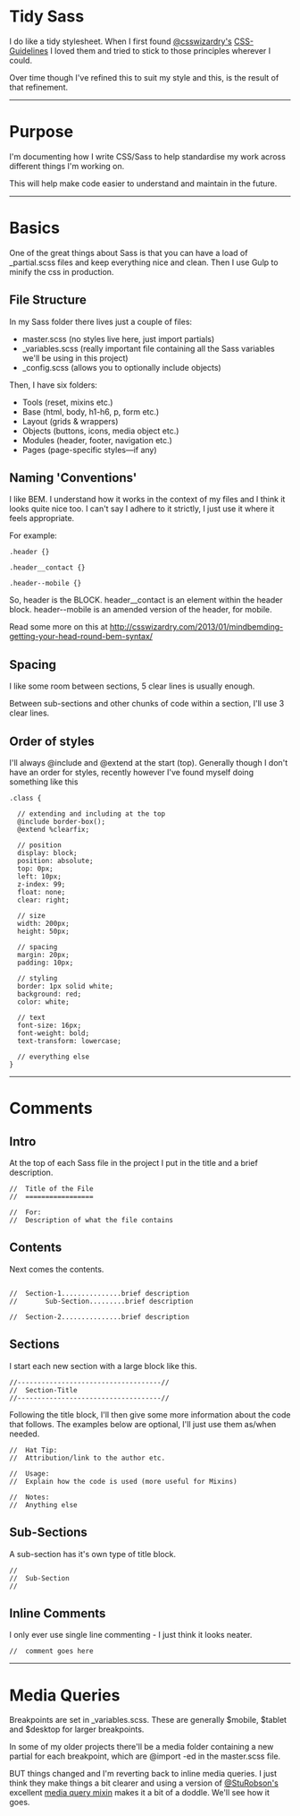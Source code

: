 Tidy Sass
=========

I do like a tidy stylesheet. When I first found [@csswizardry's](https://twitter.com/csswizardry) 
[CSS-Guidelines](https://github.com/csswizardry/CSS-Guidelines) I loved them and tried to stick to those principles
wherever I could.

Over time though I've refined this to suit my style and this, is the result of that refinement.

***

Purpose
=======

I'm documenting how I write CSS/Sass to help standardise my work across different things I'm working on.

This will help make code easier to understand and maintain in the future.

***

Basics
======

One of the great things about Sass is that you can have a load of _partial.scss files and keep everything nice and clean. Then I use Gulp to minify the css in production.

File Structure
--------------
In my Sass folder there lives just a couple of files:
* master.scss (no styles live here, just import partials)
* _variables.scss (really important file containing all the Sass variables we'll be using in this project)
* _config.scss (allows you to optionally include objects)

Then, I have six folders:
* Tools  (reset, mixins etc.)
* Base (html, body, h1-h6, p, form etc.)
* Layout (grids & wrappers)
* Objects (buttons, icons, media object etc.)
* Modules (header, footer, navigation etc.)
* Pages (page-specific styles—if any)


Naming 'Conventions'
--------------------

I like BEM. I understand how it works in the context of my files and I think it looks quite nice too. I can't say I adhere to it strictly, I just use it where it feels appropriate.

For example:

```
.header {}

.header__contact {}

.header--mobile {}
```

So, header is the BLOCK. header__contact is an element within the header block. header--mobile is an amended version of the header, for mobile.

Read some more on this at http://csswizardry.com/2013/01/mindbemding-getting-your-head-round-bem-syntax/



Spacing
-------

I like some room between sections, 5 clear lines is usually enough.

Between sub-sections and other chunks of code within a section, I'll use 3 clear lines.



Order of styles
----------------

I'll always @include and @extend at the start (top). Generally though I don't have an order for styles, recently however I've found myself doing something like this

```
.class {

  // extending and including at the top
  @include border-box();
  @extend %clearfix;

  // position
  display: block;
  position: absolute;
  top: 0px;
  left: 10px;
  z-index: 99;
  float: none;
  clear: right;
  
  // size
  width: 200px;
  height: 50px;
  
  // spacing
  margin: 20px;
  padding: 10px;
  
  // styling
  border: 1px solid white;
  background: red;
  color: white;
  
  // text
  font-size: 16px;
  font-weight: bold;
  text-transform: lowercase;
  
  // everything else
}
```


***

Comments
========


Intro
-----

At the top of each Sass file in the project I put in the title and a brief description. 

```
//  Title of the File
//  =================

//  For:
//  Description of what the file contains
```

Contents
--------

Next comes the contents.

```

//  Section-1...............brief description
//       Sub-Section.........brief description

//  Section-2...............brief description

```

Sections
--------

I start each new section with a large block like this.


```
//------------------------------------//
//  Section-Title
//------------------------------------//
```

Following the title block, I'll then give some more information about the code that follows.
The examples below are optional, I'll just use them as/when needed.

```
//  Hat Tip:
//  Attribution/link to the author etc.

//  Usage:
//  Explain how the code is used (more useful for Mixins)

//  Notes:
//  Anything else
```

Sub-Sections
------------

A sub-section has it's own type of title block. 

```
// 
//  Sub-Section
//
```


Inline Comments
---------------
I only ever use single line commenting - I just think it looks neater.

``
//  comment goes here
``
***

Media Queries
=============

Breakpoints are set in _variables.scss. These are generally $mobile, $tablet and $desktop for larger breakpoints.

In some of my older projects there'll be a media folder containing a new partial for each breakpoint, which are @import -ed in the master.scss file.

BUT things changed and I'm reverting back to inline media queries. I just think they make things a bit clearer and using a version of [@StuRobson's](https://twitter.com/sturobson) excellent [media query mixin](http://alwaystwisted.com/post.php?s=2013-04-01-my-media-query-mixin) makes it a bit of a doddle. We'll see how it goes.
